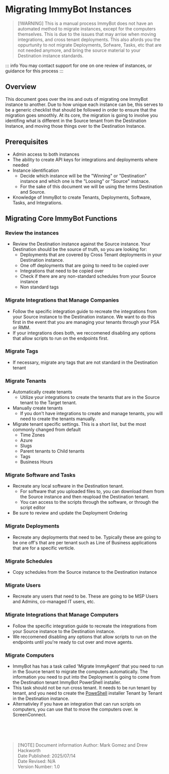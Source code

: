 <!-- How To Template -->
# Migrating ImmyBot Instances

> [!WARNING] This is a manual process
> ImmyBot does not have an automated method to migrate instances, except for the computers themselves. This is due to the issues that may arrise when moving integrations, and cross tenant deployments. This also afords you the oppurtunity to not migrate Deployments, Sofware, Tasks, etc that are not needed anymore, and bring the source material to your Destination instance standards.

::: info
You may contact support for one on one review of instances, or guidance for this process
:::
<!-- You can use HTML tags to help organize, but in general VitePress will take care of everything dynamically-->


## Overview
This document goes over the ins and outs of migrating one ImmyBot instance to another. Due to how unique each instance can be, this serves to be a generic checklist that should be followed in order to ensure that the migration goes smoothly. At its core, the migration is going to involve you identifing what is different in the Source tenant from the Destination Instance, and moving those things over to the Destination Instance.

## Prerequisites
- Admin access to both instances
- The ability to create API keys for integrations and deployments where needed
- Instance identification
  - Decide which instance will be the "Winning" or "Destination" instance and which one is the "Loosing" or "Source" instnace.
  - For the sake of this document we will be using the terms Destination and Source.
- Knowledge of ImmyBot to create Tenants, Deployments, Software, Tasks, and Integrations.

## Migrating Core ImmyBot Functions
### Review the instances
  - Review the Destination instance against the Source instance. Your Destination should be the source of truth, so you are looking for:
     - Deployments that are covered by Cross Tenant deployments in your Destination instance.
     - One off deployments that are going to need to be copied over
     - Integrations that need to be copied over
     - Check if there are any non-standard schedules from your Source instance
     - Non standard tags

### Migrate Integrations that Manage Companies
  - Follow the specific integration guide to recreate the integrations from your Source instance to the Destination instance. We want to do this first in the event that you are managing your tenants through your PSA or RMM.
  - If your integrations does both, we reccomened disabling any options that allow scripts to run on the endpoints first.

### Migrate Tags
  - If necessary, migrate any tags that are not standard in the Destination tenant

### Migrate Tenants
  - Automatically create tenants
    - Utilize your integrations to create the tenants that are in the Source tenant to the Target tenant.
  - Manually create tenants
    - If you don't have integrations to create and manage tenants, you will need to create the tenants manually.
  - Migrate tenant specific settings. This is a short list, but the most commonly changed from default
    - Time Zones
    - Azure
    - Slugs
    - Parent tenants to Child tenants
    - Tags
    - Business Hours

### Migrate Software and Tasks
  - Recreate any local software in the Destination tenant.
    - For software that you uploaded files to, you can download them from the Source instance and then reupload the Destination tenant.
    - You can access to the scripts through the software, or through the script editor
  - Be sure to review and update the Deployment Ordering

### Migrate Deployments
  - Recreate any deployments that need to be. Typically these are going to be one off's that are per tenant such as Line of Business applications that are for a specific verticle.

### Migrate Schedules
  - Copy schedules from the Source instance to the Destination instance

<!--
### Migrate RBAC roles (Due End of Month July 2025, this is a placeholer)
  - Specifically talking about any co-managed IT situations you may have.
- -->

### Migrate Users
  - Recreate any users that need to be. These are going to be MSP Users and Admins, co-managed IT users, etc.

### Migrate Integrations that Manage Computers
  - Follow the specific integration guide to recreate the integrations from your Source instance to the Destination instance.
  - We reccomened disabling any options that allow scripts to run on the endpoints until you're ready to cut over and move agents.

### Migrate Computers
  - ImmyBot has has a task called 'Migrate ImmyAgent' that you need to run in the Source tenant to migrate the computers automatically. The information you need to put into the Deployment is going to come from the Destination tenant ImmyBot PowerShell installer.
  - This task should not be run cross tenant. It needs to be run tenant by tenant, and you need to create the [PoweShell](/Documentation/HowToGuides/agent-installation.md#powershell) installer Tenant by Tenant in the Destination instance.
  - Alternativley if you have an integration that can run scripts on computers, you can use that to move the computers over. Ie ScreenConnect.

<br><br><br>
>[!NOTE] Document information
>Author: Mark Gomez and Drew Hackworth
><br>
>Date Published: 2025/07/14
><br>
>Date Revised: N/A
><br>
>Version Number: 1.0
